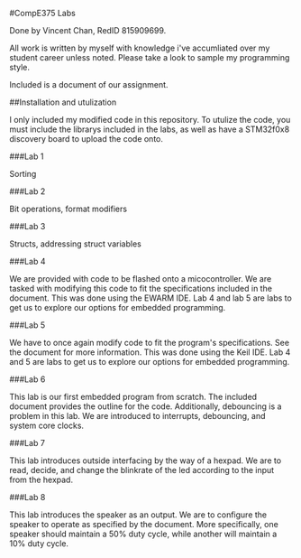 #CompE375 Labs

Done by Vincent Chan, RedID 815909699.

All work is written by myself with knowledge i've accumliated over my student career unless noted. Please take a look to sample my programming style.

Included is a document of our assignment.

##Installation and utulization

I only included my modified code in this repository. To utulize the code, you must include the librarys included in the labs, as well as have a STM32f0x8 discovery board to upload the code onto.

###Lab 1

Sorting

###Lab 2

Bit operations, format modifiers

###Lab 3

Structs, addressing struct variables

###Lab 4

We are provided with code to be flashed onto a micocontroller. We are tasked with modifying this code to fit the specifications included in the document. This was done using the EWARM IDE. Lab 4 and lab 5 are labs to get us to explore our options for embedded programming.

###Lab 5

We have to once again modify code to fit the program's specifications. See the document for more information. This was done using the Keil IDE. Lab 4 and 5 are labs to get us to explore our options for embedded programming.

###Lab 6

This lab is our first embedded program from scratch. The included document provides the outline for the code. Additionally, debouncing is a problem in this lab. We are introduced to interrupts, debouncing, and system core clocks.

###Lab 7

This lab introduces outside interfacing by the way of a hexpad. We are to read, decide, and change the blinkrate of the led according to the input from the hexpad.

###Lab 8

This lab introduces the speaker as an output. We are to configure the speaker to operate as specified by the document. More specifically, one speaker should maintain a 50% duty cycle, while another will maintain a 10% duty cycle.
